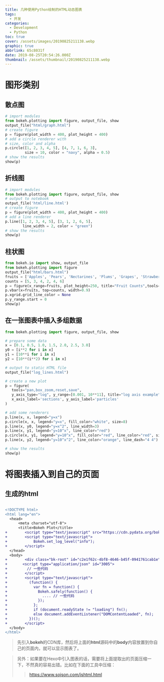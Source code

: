 ```yaml
---
title: 几种使用Python绘制的HTML动态图表
tags:
  - 开发
categories:
  - Development
  - Python
toc: true
cover: /assets/images/20190825211138.webp
graphic: true
abbrlink: 65c8031f
date: 2019-08-25T20:54:26.000Z
thumbnail: /assets/thumbnail/20190825211138.webp
---
```


# 图形类别

## 散点图

<!-- more -->

```python
# import modules 
from bokeh.plotting import figure, output_file, show 
output_file("html/graph.html")
# create figure 
p = figure(plot_width = 400, plot_height = 400) 
# add a circle renderer with 
# size, color and alpha 
p.circle([1, 2, 3, 4, 5], [4, 7, 1, 6, 3],  
         size = 10, color = "navy", alpha = 0.5) 
# show the results 
show(p)  
```

<div class="bk-root"id="9e74db55-03d6-4f97-8bf6-f3f44d93c069"data-root-id="1547"></div><script type="application/json"id="1764">{"fd0bb85e-181d-4818-b071-6ff2f09da3b8":{"roots":{"references":[{"attributes":{"below":[{"id":"1556","type":"LinearAxis"}],"center":[{"id":"1560","type":"Grid"},{"id":"1565","type":"Grid"}],"left":[{"id":"1561","type":"LinearAxis"}],"plot_height":400,"plot_width":400,"renderers":[{"id":"1582","type":"GlyphRenderer"}],"title":{"id":"1620","type":"Title"},"toolbar":{"id":"1572","type":"Toolbar"},"x_range":{"id":"1548","type":"DataRange1d"},"x_scale":{"id":"1552","type":"LinearScale"},"y_range":{"id":"1550","type":"DataRange1d"},"y_scale":{"id":"1554","type":"LinearScale"}},"id":"1547","subtype":"Figure","type":"Plot"},{"attributes":{"formatter":{"id":"1625","type":"BasicTickFormatter"},"ticker":{"id":"1562","type":"BasicTicker"}},"id":"1561","type":"LinearAxis"},{"attributes":{"callback":null,"data":{"x":[1,2,3,4,5],"y":[4,7,1,6,3]},"selected":{"id":"1627","type":"Selection"},"selection_policy":{"id":"1626","type":"UnionRenderers"}},"id":"1579","type":"ColumnDataSource"},{"attributes":{"source":{"id":"1579","type":"ColumnDataSource"}},"id":"1583","type":"CDSView"},{"attributes":{"overlay":{"id":"1628","type":"BoxAnnotation"}},"id":"1568","type":"BoxZoomTool"},{"attributes":{"fill_alpha":{"value":0.1},"fill_color":{"value":"#1f77b4"},"line_alpha":{"value":0.1},"line_color":{"value":"#1f77b4"},"size":{"units":"screen","value":10},"x":{"field":"x"},"y":{"field":"y"}},"id":"1581","type":"Circle"},{"attributes":{"formatter":{"id":"1623","type":"BasicTickFormatter"},"ticker":{"id":"1557","type":"BasicTicker"}},"id":"1556","type":"LinearAxis"},{"attributes":{"data_source":{"id":"1579","type":"ColumnDataSource"},"glyph":{"id":"1580","type":"Circle"},"hover_glyph":null,"muted_glyph":null,"nonselection_glyph":{"id":"1581","type":"Circle"},"selection_glyph":null,"view":{"id":"1583","type":"CDSView"}},"id":"1582","type":"GlyphRenderer"},{"attributes":{"ticker":{"id":"1557","type":"BasicTicker"}},"id":"1560","type":"Grid"},{"attributes":{"active_drag":"auto","active_inspect":"auto","active_multi":null,"active_scroll":"auto","active_tap":"auto","tools":[{"id":"1566","type":"PanTool"},{"id":"1567","type":"WheelZoomTool"},{"id":"1568","type":"BoxZoomTool"},{"id":"1569","type":"SaveTool"},{"id":"1570","type":"ResetTool"},{"id":"1571","type":"HelpTool"}]},"id":"1572","type":"Toolbar"},{"attributes":{},"id":"1567","type":"WheelZoomTool"},{"attributes":{"fill_alpha":{"value":0.5},"fill_color":{"value":"navy"},"line_alpha":{"value":0.5},"line_color":{"value":"navy"},"size":{"units":"screen","value":10},"x":{"field":"x"},"y":{"field":"y"}},"id":"1580","type":"Circle"},{"attributes":{},"id":"1566","type":"PanTool"},{"attributes":{"dimension":1,"ticker":{"id":"1562","type":"BasicTicker"}},"id":"1565","type":"Grid"},{"attributes":{"callback":null},"id":"1550","type":"DataRange1d"},{"attributes":{},"id":"1562","type":"BasicTicker"},{"attributes":{},"id":"1570","type":"ResetTool"},{"attributes":{},"id":"1554","type":"LinearScale"},{"attributes":{"text":""},"id":"1620","type":"Title"},{"attributes":{},"id":"1623","type":"BasicTickFormatter"},{"attributes":{},"id":"1571","type":"HelpTool"},{"attributes":{},"id":"1569","type":"SaveTool"},{"attributes":{},"id":"1626","type":"UnionRenderers"},{"attributes":{"callback":null},"id":"1548","type":"DataRange1d"},{"attributes":{"bottom_units":"screen","fill_alpha":{"value":0.5},"fill_color":{"value":"lightgrey"},"left_units":"screen","level":"overlay","line_alpha":{"value":1.0},"line_color":{"value":"black"},"line_dash":[4,4],"line_width":{"value":2},"render_mode":"css","right_units":"screen","top_units":"screen"},"id":"1628","type":"BoxAnnotation"},{"attributes":{},"id":"1557","type":"BasicTicker"},{"attributes":{},"id":"1552","type":"LinearScale"},{"attributes":{},"id":"1627","type":"Selection"},{"attributes":{},"id":"1625","type":"BasicTickFormatter"}],"root_ids":["1547"]},"title":"Bokeh Application","version":"1.3.4"}}</script><script type="text/javascript">(function(){var fn=function(){Bokeh.safely(function(){(function(root){function embed_document(root){var docs_json=document.getElementById('1764').textContent;var render_items=[{"docid":"fd0bb85e-181d-4818-b071-6ff2f09da3b8","roots":{"1547":"9e74db55-03d6-4f97-8bf6-f3f44d93c069"}}];root.Bokeh.embed.embed_items(docs_json,render_items)}if(root.Bokeh!==undefined){embed_document(root)}else{var attempts=0;var timer=setInterval(function(root){if(root.Bokeh!==undefined){embed_document(root);clearInterval(timer)}attempts++;if(attempts>100){console.log("Bokeh: ERROR: Unable to run BokehJS code because BokehJS library is missing");clearInterval(timer)}},10,root)}})(window)})};if(document.readyState!="loading")fn();else document.addEventListener("DOMContentLoaded",fn)})();</script>

## 折线图

```python
# import modules 
from bokeh.plotting import figure, output_file, show 
# output to notebook 
output_file('html/line.html') 
# create figure 
p = figure(plot_width = 400, plot_height = 400) 
# add a line renderer 
p.line([1, 2, 3, 4, 5], [3, 1, 2, 6, 5],  
        line_width = 2, color = "green") 
# show the results 
show(p) 
```

<div class="bk-root"id="b2c7bbaf-c3f8-47c1-90d2-433614deadc3"data-root-id="1774"></div><script type="application/json"id="2000">{"b5ba7376-bd7e-4b57-9350-d258d68e91b4":{"roots":{"references":[{"attributes":{"below":[{"id":"1783","type":"LinearAxis"}],"center":[{"id":"1787","type":"Grid"},{"id":"1792","type":"Grid"}],"left":[{"id":"1788","type":"LinearAxis"}],"plot_height":400,"plot_width":400,"renderers":[{"id":"1809","type":"GlyphRenderer"}],"title":{"id":"1856","type":"Title"},"toolbar":{"id":"1799","type":"Toolbar"},"x_range":{"id":"1775","type":"DataRange1d"},"x_scale":{"id":"1779","type":"LinearScale"},"y_range":{"id":"1777","type":"DataRange1d"},"y_scale":{"id":"1781","type":"LinearScale"}},"id":"1774","subtype":"Figure","type":"Plot"},{"attributes":{"data_source":{"id":"1806","type":"ColumnDataSource"},"glyph":{"id":"1807","type":"Line"},"hover_glyph":null,"muted_glyph":null,"nonselection_glyph":{"id":"1808","type":"Line"},"selection_glyph":null,"view":{"id":"1810","type":"CDSView"}},"id":"1809","type":"GlyphRenderer"},{"attributes":{"active_drag":"auto","active_inspect":"auto","active_multi":null,"active_scroll":"auto","active_tap":"auto","tools":[{"id":"1793","type":"PanTool"},{"id":"1794","type":"WheelZoomTool"},{"id":"1795","type":"BoxZoomTool"},{"id":"1796","type":"SaveTool"},{"id":"1797","type":"ResetTool"},{"id":"1798","type":"HelpTool"}]},"id":"1799","type":"Toolbar"},{"attributes":{},"id":"1859","type":"BasicTickFormatter"},{"attributes":{},"id":"1794","type":"WheelZoomTool"},{"attributes":{"formatter":{"id":"1861","type":"BasicTickFormatter"},"ticker":{"id":"1789","type":"BasicTicker"}},"id":"1788","type":"LinearAxis"},{"attributes":{},"id":"1781","type":"LinearScale"},{"attributes":{},"id":"1863","type":"Selection"},{"attributes":{"dimension":1,"ticker":{"id":"1789","type":"BasicTicker"}},"id":"1792","type":"Grid"},{"attributes":{},"id":"1861","type":"BasicTickFormatter"},{"attributes":{"ticker":{"id":"1784","type":"BasicTicker"}},"id":"1787","type":"Grid"},{"attributes":{},"id":"1779","type":"LinearScale"},{"attributes":{"line_alpha":0.1,"line_color":"#1f77b4","line_width":2,"x":{"field":"x"},"y":{"field":"y"}},"id":"1808","type":"Line"},{"attributes":{"source":{"id":"1806","type":"ColumnDataSource"}},"id":"1810","type":"CDSView"},{"attributes":{},"id":"1797","type":"ResetTool"},{"attributes":{"callback":null},"id":"1775","type":"DataRange1d"},{"attributes":{"callback":null,"data":{"x":[1,2,3,4,5],"y":[3,1,2,6,5]},"selected":{"id":"1863","type":"Selection"},"selection_policy":{"id":"1862","type":"UnionRenderers"}},"id":"1806","type":"ColumnDataSource"},{"attributes":{"callback":null},"id":"1777","type":"DataRange1d"},{"attributes":{"formatter":{"id":"1859","type":"BasicTickFormatter"},"ticker":{"id":"1784","type":"BasicTicker"}},"id":"1783","type":"LinearAxis"},{"attributes":{"text":""},"id":"1856","type":"Title"},{"attributes":{"line_color":"green","line_width":2,"x":{"field":"x"},"y":{"field":"y"}},"id":"1807","type":"Line"},{"attributes":{},"id":"1793","type":"PanTool"},{"attributes":{},"id":"1796","type":"SaveTool"},{"attributes":{},"id":"1798","type":"HelpTool"},{"attributes":{"overlay":{"id":"1864","type":"BoxAnnotation"}},"id":"1795","type":"BoxZoomTool"},{"attributes":{},"id":"1862","type":"UnionRenderers"},{"attributes":{},"id":"1789","type":"BasicTicker"},{"attributes":{},"id":"1784","type":"BasicTicker"},{"attributes":{"bottom_units":"screen","fill_alpha":{"value":0.5},"fill_color":{"value":"lightgrey"},"left_units":"screen","level":"overlay","line_alpha":{"value":1.0},"line_color":{"value":"black"},"line_dash":[4,4],"line_width":{"value":2},"render_mode":"css","right_units":"screen","top_units":"screen"},"id":"1864","type":"BoxAnnotation"}],"root_ids":["1774"]},"title":"Bokeh Application","version":"1.3.4"}}</script><script type="text/javascript">(function(){var fn=function(){Bokeh.safely(function(){(function(root){function embed_document(root){var docs_json=document.getElementById('2000').textContent;var render_items=[{"docid":"b5ba7376-bd7e-4b57-9350-d258d68e91b4","roots":{"1774":"b2c7bbaf-c3f8-47c1-90d2-433614deadc3"}}];root.Bokeh.embed.embed_items(docs_json,render_items)}if(root.Bokeh!==undefined){embed_document(root)}else{var attempts=0;var timer=setInterval(function(root){if(root.Bokeh!==undefined){embed_document(root);clearInterval(timer)}attempts++;if(attempts>100){console.log("Bokeh: ERROR: Unable to run BokehJS code because BokehJS library is missing");clearInterval(timer)}},10,root)}})(window)})};if(document.readyState!="loading")fn();else document.addEventListener("DOMContentLoaded",fn)})();</script>

## 柱状图

```python
from bokeh.io import show, output_file
from bokeh.plotting import figure
output_file("html/bars.html")
fruits = ['Apples', 'Pears', 'Nectarines', 'Plums', 'Grapes', 'Strawberries']
counts = [5, 3, 4, 2, 4, 6]
p = figure(x_range=fruits, plot_height=250, title="Fruit Counts",tools="")
p.vbar(x=fruits, top=counts, width=0.9)
p.xgrid.grid_line_color = None
p.y_range.start = 0
show(p)
```

<div class="bk-root"id="1a530e00-250e-4201-97a5-b4603f00f030"data-root-id="3013"></div><script type="application/json"id="3389">{"29b4f9b5-1769-489c-be3c-bd4c675994c9":{"roots":{"references":[{"attributes":{"below":[{"id":"3024","type":"LinearAxis"}],"center":[{"id":"3028","type":"Grid"},{"id":"3032","type":"Grid"},{"id":"3064","type":"Legend"}],"left":[{"id":"3029","type":"CategoricalAxis"}],"outline_line_color":{"value":null},"plot_height":250,"renderers":[{"id":"3056","type":"GlyphRenderer"},{"id":"3069","type":"GlyphRenderer"},{"id":"3083","type":"GlyphRenderer"},{"id":"3104","type":"GlyphRenderer"},{"id":"3118","type":"GlyphRenderer"},{"id":"3134","type":"GlyphRenderer"}],"title":{"id":"3014","type":"Title"},"toolbar":{"id":"3039","type":"Toolbar"},"toolbar_location":null,"x_range":{"id":"3016","type":"Range1d"},"x_scale":{"id":"3020","type":"LinearScale"},"y_range":{"id":"3018","type":"FactorRange"},"y_scale":{"id":"3022","type":"CategoricalScale"}},"id":"3013","subtype":"Figure","type":"Plot"},{"attributes":{"fill_alpha":{"value":0.1},"fill_color":{"value":"#1f77b4"},"height":{"value":0.9},"left":{"expr":{"id":"3049","type":"Stack"}},"line_alpha":{"value":0.1},"line_color":{"value":"#1f77b4"},"right":{"expr":{"id":"3050","type":"Stack"}},"y":{"field":"fruits"}},"id":"3068","type":"HBar"},{"attributes":{"data_source":{"id":"3046","type":"ColumnDataSource"},"glyph":{"id":"3067","type":"HBar"},"hover_glyph":null,"muted_glyph":null,"name":"2016","nonselection_glyph":{"id":"3068","type":"HBar"},"selection_glyph":null,"view":{"id":"3070","type":"CDSView"}},"id":"3069","type":"GlyphRenderer"},{"attributes":{"fill_alpha":{"value":0.1},"fill_color":{"value":"#1f77b4"},"height":{"value":0.9},"left":{"expr":{"id":"3047","type":"Stack"}},"line_alpha":{"value":0.1},"line_color":{"value":"#1f77b4"},"right":{"expr":{"id":"3048","type":"Stack"}},"y":{"field":"fruits"}},"id":"3055","type":"HBar"},{"attributes":{"fill_alpha":{"value":0.1},"fill_color":{"value":"#1f77b4"},"height":{"value":0.9},"left":{"expr":{"id":"3099","type":"Stack"}},"line_alpha":{"value":0.1},"line_color":{"value":"#1f77b4"},"right":{"expr":{"id":"3100","type":"Stack"}},"y":{"field":"fruits"}},"id":"3133","type":"HBar"},{"attributes":{},"id":"3060","type":"BasicTickFormatter"},{"attributes":{"overlay":{"id":"3063","type":"BoxAnnotation"}},"id":"3035","type":"BoxZoomTool"},{"attributes":{"data_source":{"id":"3094","type":"ColumnDataSource"},"glyph":{"id":"3132","type":"HBar"},"hover_glyph":null,"muted_glyph":null,"name":"2017","nonselection_glyph":{"id":"3133","type":"HBar"},"selection_glyph":null,"view":{"id":"3135","type":"CDSView"}},"id":"3134","type":"GlyphRenderer"},{"attributes":{},"id":"3036","type":"SaveTool"},{"attributes":{"source":{"id":"3046","type":"ColumnDataSource"}},"id":"3057","type":"CDSView"},{"attributes":{},"id":"3037","type":"ResetTool"},{"attributes":{"fields":[]},"id":"3047","type":"Stack"},{"attributes":{"fields":["2015","2016"]},"id":"3098","type":"Stack"},{"attributes":{"fields":["2015"]},"id":"3097","type":"Stack"},{"attributes":{"fields":["2015","2016"]},"id":"3099","type":"Stack"},{"attributes":{"data_source":{"id":"3046","type":"ColumnDataSource"},"glyph":{"id":"3054","type":"HBar"},"hover_glyph":null,"muted_glyph":null,"name":"2015","nonselection_glyph":{"id":"3055","type":"HBar"},"selection_glyph":null,"view":{"id":"3057","type":"CDSView"}},"id":"3056","type":"GlyphRenderer"},{"attributes":{"source":{"id":"3094","type":"ColumnDataSource"}},"id":"3105","type":"CDSView"},{"attributes":{"label":{"value":"2016 exports"},"renderers":[{"id":"3069","type":"GlyphRenderer"}]},"id":"3079","type":"LegendItem"},{"attributes":{},"id":"3038","type":"HelpTool"},{"attributes":{"items":[{"id":"3065","type":"LegendItem"},{"id":"3079","type":"LegendItem"},{"id":"3093","type":"LegendItem"},{"id":"3114","type":"LegendItem"},{"id":"3130","type":"LegendItem"},{"id":"3146","type":"LegendItem"}],"location":"top_left"},"id":"3064","type":"Legend"},{"attributes":{"source":{"id":"3046","type":"ColumnDataSource"}},"id":"3070","type":"CDSView"},{"attributes":{},"id":"3077","type":"Selection"},{"attributes":{"fields":["2015","2016","2017"]},"id":"3100","type":"Stack"},{"attributes":{"active_drag":"auto","active_inspect":"auto","active_multi":null,"active_scroll":"auto","active_tap":"auto","tools":[{"id":"3033","type":"PanTool"},{"id":"3034","type":"WheelZoomTool"},{"id":"3035","type":"BoxZoomTool"},{"id":"3036","type":"SaveTool"},{"id":"3037","type":"ResetTool"},{"id":"3038","type":"HelpTool"}]},"id":"3039","type":"Toolbar"},{"attributes":{"fill_color":{"value":"#fdbb84"},"height":{"value":0.9},"left":{"expr":{"id":"3097","type":"Stack"}},"line_color":{"value":"#fdbb84"},"right":{"expr":{"id":"3098","type":"Stack"}},"y":{"field":"fruits"}},"id":"3116","type":"HBar"},{"attributes":{"label":{"value":"2017 imports"},"renderers":[{"id":"3134","type":"GlyphRenderer"}]},"id":"3146","type":"LegendItem"},{"attributes":{"fill_color":{"value":"#e0f3db"},"height":{"value":0.9},"left":{"expr":{"id":"3051","type":"Stack"}},"line_color":{"value":"#e0f3db"},"right":{"expr":{"id":"3052","type":"Stack"}},"y":{"field":"fruits"}},"id":"3081","type":"HBar"},{"attributes":{"fill_color":{"value":"#e34a33"},"height":{"value":0.9},"left":{"expr":{"id":"3095","type":"Stack"}},"line_color":{"value":"#e34a33"},"right":{"expr":{"id":"3096","type":"Stack"}},"y":{"field":"fruits"}},"id":"3102","type":"HBar"},{"attributes":{},"id":"3033","type":"PanTool"},{"attributes":{"fields":["2015"]},"id":"3048","type":"Stack"},{"attributes":{},"id":"3022","type":"CategoricalScale"},{"attributes":{"fill_color":{"value":"#fee8c8"},"height":{"value":0.9},"left":{"expr":{"id":"3099","type":"Stack"}},"line_color":{"value":"#fee8c8"},"right":{"expr":{"id":"3100","type":"Stack"}},"y":{"field":"fruits"}},"id":"3132","type":"HBar"},{"attributes":{"data_source":{"id":"3094","type":"ColumnDataSource"},"glyph":{"id":"3116","type":"HBar"},"hover_glyph":null,"muted_glyph":null,"name":"2016","nonselection_glyph":{"id":"3117","type":"HBar"},"selection_glyph":null,"view":{"id":"3119","type":"CDSView"}},"id":"3118","type":"GlyphRenderer"},{"attributes":{"fill_alpha":{"value":0.1},"fill_color":{"value":"#1f77b4"},"height":{"value":0.9},"left":{"expr":{"id":"3095","type":"Stack"}},"line_alpha":{"value":0.1},"line_color":{"value":"#1f77b4"},"right":{"expr":{"id":"3096","type":"Stack"}},"y":{"field":"fruits"}},"id":"3103","type":"HBar"},{"attributes":{"fill_alpha":{"value":0.1},"fill_color":{"value":"#1f77b4"},"height":{"value":0.9},"left":{"expr":{"id":"3097","type":"Stack"}},"line_alpha":{"value":0.1},"line_color":{"value":"#1f77b4"},"right":{"expr":{"id":"3098","type":"Stack"}},"y":{"field":"fruits"}},"id":"3117","type":"HBar"},{"attributes":{"text":"Fruit import/export, by year"},"id":"3014","type":"Title"},{"attributes":{"data_source":{"id":"3094","type":"ColumnDataSource"},"glyph":{"id":"3102","type":"HBar"},"hover_glyph":null,"muted_glyph":null,"name":"2015","nonselection_glyph":{"id":"3103","type":"HBar"},"selection_glyph":null,"view":{"id":"3105","type":"CDSView"}},"id":"3104","type":"GlyphRenderer"},{"attributes":{"source":{"id":"3046","type":"ColumnDataSource"}},"id":"3084","type":"CDSView"},{"attributes":{"source":{"id":"3094","type":"ColumnDataSource"}},"id":"3135","type":"CDSView"},{"attributes":{"callback":null,"end":16,"start":-16},"id":"3016","type":"Range1d"},{"attributes":{"fill_alpha":{"value":0.1},"fill_color":{"value":"#1f77b4"},"height":{"value":0.9},"left":{"expr":{"id":"3051","type":"Stack"}},"line_alpha":{"value":0.1},"line_color":{"value":"#1f77b4"},"right":{"expr":{"id":"3052","type":"Stack"}},"y":{"field":"fruits"}},"id":"3082","type":"HBar"},{"attributes":{"callback":null,"data":{"2015":[-1,0,-1,-3,-2,-1],"2016":[-2,-1,-3,-1,-2,-2],"2017":[-1,-2,-1,0,-2,-2],"fruits":["Apples","Pears","Nectarines","Plums","Grapes","Strawberries"]},"selected":{"id":"3128","type":"Selection"},"selection_policy":{"id":"3127","type":"UnionRenderers"}},"id":"3094","type":"ColumnDataSource"},{"attributes":{},"id":"3062","type":"CategoricalTickFormatter"},{"attributes":{"data_source":{"id":"3046","type":"ColumnDataSource"},"glyph":{"id":"3081","type":"HBar"},"hover_glyph":null,"muted_glyph":null,"name":"2017","nonselection_glyph":{"id":"3082","type":"HBar"},"selection_glyph":null,"view":{"id":"3084","type":"CDSView"}},"id":"3083","type":"GlyphRenderer"},{"attributes":{"fill_color":{"value":"#43a2ca"},"height":{"value":0.9},"left":{"expr":{"id":"3047","type":"Stack"}},"line_color":{"value":"#43a2ca"},"right":{"expr":{"id":"3048","type":"Stack"}},"y":{"field":"fruits"}},"id":"3054","type":"HBar"},{"attributes":{"fields":["2015"]},"id":"3049","type":"Stack"},{"attributes":{},"id":"3020","type":"LinearScale"},{"attributes":{"callback":null,"data":{"2015":[2,1,4,3,2,4],"2016":[5,3,4,2,4,6],"2017":[3,2,4,4,5,3],"fruits":["Apples","Pears","Nectarines","Plums","Grapes","Strawberries"]},"selected":{"id":"3077","type":"Selection"},"selection_policy":{"id":"3076","type":"UnionRenderers"}},"id":"3046","type":"ColumnDataSource"},{"attributes":{"formatter":{"id":"3060","type":"BasicTickFormatter"},"minor_tick_line_color":{"value":null},"ticker":{"id":"3025","type":"BasicTicker"}},"id":"3024","type":"LinearAxis"},{"attributes":{"callback":null,"factors":["Apples","Pears","Nectarines","Plums","Grapes","Strawberries"],"range_padding":0.1},"id":"3018","type":"FactorRange"},{"attributes":{"label":{"value":"2015 exports"},"renderers":[{"id":"3056","type":"GlyphRenderer"}]},"id":"3065","type":"LegendItem"},{"attributes":{"fields":["2015","2016"]},"id":"3050","type":"Stack"},{"attributes":{"label":{"value":"2015 imports"},"renderers":[{"id":"3104","type":"GlyphRenderer"}]},"id":"3114","type":"LegendItem"},{"attributes":{"fields":["2015","2016"]},"id":"3051","type":"Stack"},{"attributes":{"source":{"id":"3094","type":"ColumnDataSource"}},"id":"3119","type":"CDSView"},{"attributes":{"label":{"value":"2017 exports"},"renderers":[{"id":"3083","type":"GlyphRenderer"}]},"id":"3093","type":"LegendItem"},{"attributes":{"fields":["2015","2016","2017"]},"id":"3052","type":"Stack"},{"attributes":{"fields":["2015"]},"id":"3096","type":"Stack"},{"attributes":{},"id":"3030","type":"CategoricalTicker"},{"attributes":{},"id":"3034","type":"WheelZoomTool"},{"attributes":{},"id":"3076","type":"UnionRenderers"},{"attributes":{"bottom_units":"screen","fill_alpha":{"value":0.5},"fill_color":{"value":"lightgrey"},"left_units":"screen","level":"overlay","line_alpha":{"value":1.0},"line_color":{"value":"black"},"line_dash":[4,4],"line_width":{"value":2},"render_mode":"css","right_units":"screen","top_units":"screen"},"id":"3063","type":"BoxAnnotation"},{"attributes":{},"id":"3025","type":"BasicTicker"},{"attributes":{},"id":"3128","type":"Selection"},{"attributes":{"fill_color":{"value":"#a8ddb5"},"height":{"value":0.9},"left":{"expr":{"id":"3049","type":"Stack"}},"line_color":{"value":"#a8ddb5"},"right":{"expr":{"id":"3050","type":"Stack"}},"y":{"field":"fruits"}},"id":"3067","type":"HBar"},{"attributes":{"label":{"value":"2016 imports"},"renderers":[{"id":"3118","type":"GlyphRenderer"}]},"id":"3130","type":"LegendItem"},{"attributes":{"fields":[]},"id":"3095","type":"Stack"},{"attributes":{"ticker":{"id":"3025","type":"BasicTicker"}},"id":"3028","type":"Grid"},{"attributes":{},"id":"3127","type":"UnionRenderers"},{"attributes":{"formatter":{"id":"3062","type":"CategoricalTickFormatter"},"minor_tick_line_color":{"value":null},"ticker":{"id":"3030","type":"CategoricalTicker"}},"id":"3029","type":"CategoricalAxis"},{"attributes":{"dimension":1,"grid_line_color":null,"ticker":{"id":"3030","type":"CategoricalTicker"}},"id":"3032","type":"Grid"}],"root_ids":["3013"]},"title":"Bokeh Application","version":"1.3.4"}}</script><script type="text/javascript">(function(){var fn=function(){Bokeh.safely(function(){(function(root){function embed_document(root){var docs_json=document.getElementById('3389').textContent;var render_items=[{"docid":"29b4f9b5-1769-489c-be3c-bd4c675994c9","roots":{"3013":"1a530e00-250e-4201-97a5-b4603f00f030"}}];root.Bokeh.embed.embed_items(docs_json,render_items)}if(root.Bokeh!==undefined){embed_document(root)}else{var attempts=0;var timer=setInterval(function(root){if(root.Bokeh!==undefined){embed_document(root);clearInterval(timer)}attempts++;if(attempts>100){console.log("Bokeh: ERROR: Unable to run BokehJS code because BokehJS library is missing");clearInterval(timer)}},10,root)}})(window)})};if(document.readyState!="loading")fn();else document.addEventListener("DOMContentLoaded",fn)})();</script>

## 在一张图表中插入多组数据

```python
from bokeh.plotting import figure, output_file, show

# prepare some data
x = [0.1, 0.5, 1.0, 1.5, 2.0, 2.5, 3.0]
y0 = [i**2 for i in x]
y1 = [10**i for i in x]
y2 = [10**(i**2) for i in x]

# output to static HTML file
output_file("log_lines.html")

# create a new plot
p = figure(
   tools="pan,box_zoom,reset,save",
   y_axis_type="log", y_range=[0.001, 10**11], title="log axis example",
   x_axis_label='sections', y_axis_label='particles'
)

# add some renderers
p.line(x, x, legend="y=x")
p.circle(x, x, legend="y=x", fill_color="white", size=8)
p.line(x, y0, legend="y=x^2", line_width=3)
p.line(x, y1, legend="y=10^x", line_color="red")
p.circle(x, y1, legend="y=10^x", fill_color="red", line_color="red", size=6)
p.line(x, y2, legend="y=10^x^2", line_color="orange", line_dash="4 4")

# show the results
show(p)
```

<div class="bk-root"id="6b0cbb98-b19f-4278-8d9c-45e118441d6a"data-root-id="1001"></div><script type="application/json"id="1294">{"92c90687-3996-4e97-b3e9-d8f62e191825":{"roots":{"references":[{"attributes":{"callback":null,"data":{"x":[0.1,0.5,1.0,1.5,2.0,2.5,3.0],"y":[0.1,0.5,1.0,1.5,2.0,2.5,3.0]},"selected":{"id":"1071","type":"Selection"},"selection_policy":{"id":"1070","type":"UnionRenderers"}},"id":"1044","type":"ColumnDataSource"},{"attributes":{"source":{"id":"1031","type":"ColumnDataSource"}},"id":"1035","type":"CDSView"},{"attributes":{},"id":"1088","type":"UnionRenderers"},{"attributes":{},"id":"1022","type":"PanTool"},{"attributes":{"label":{"value":"y=10^x"},"renderers":[{"id":"1076","type":"GlyphRenderer"},{"id":"1094","type":"GlyphRenderer"}]},"id":"1090","type":"LegendItem"},{"attributes":{},"id":"1089","type":"Selection"},{"attributes":{},"id":"1024","type":"ResetTool"},{"attributes":{},"id":"1025","type":"SaveTool"},{"attributes":{"line_color":"orange","line_dash":[4,4],"x":{"field":"x"},"y":{"field":"y"}},"id":"1111","type":"Line"},{"attributes":{"callback":null,"data":{"x":[0.1,0.5,1.0,1.5,2.0,2.5,3.0],"y":[1.023292992280754,1.7782794100389228,10.0,177.82794100389228,10000.0,1778279.410038923,1000000000.0]},"selected":{"id":"1149","type":"Selection"},"selection_policy":{"id":"1148","type":"UnionRenderers"}},"id":"1110","type":"ColumnDataSource"},{"attributes":{"active_drag":"auto","active_inspect":"auto","active_multi":null,"active_scroll":"auto","active_tap":"auto","tools":[{"id":"1022","type":"PanTool"},{"id":"1023","type":"BoxZoomTool"},{"id":"1024","type":"ResetTool"},{"id":"1025","type":"SaveTool"}]},"id":"1026","type":"Toolbar"},{"attributes":{"line_color":"#1f77b4","line_width":3,"x":{"field":"x"},"y":{"field":"y"}},"id":"1058","type":"Line"},{"attributes":{"line_alpha":0.1,"line_color":"#1f77b4","x":{"field":"x"},"y":{"field":"y"}},"id":"1033","type":"Line"},{"attributes":{"fill_alpha":{"value":0.1},"fill_color":{"value":"#1f77b4"},"line_alpha":{"value":0.1},"line_color":{"value":"#1f77b4"},"size":{"units":"screen","value":6},"x":{"field":"x"},"y":{"field":"y"}},"id":"1093","type":"Circle"},{"attributes":{"data_source":{"id":"1031","type":"ColumnDataSource"},"glyph":{"id":"1032","type":"Line"},"hover_glyph":null,"muted_glyph":null,"nonselection_glyph":{"id":"1033","type":"Line"},"selection_glyph":null,"view":{"id":"1035","type":"CDSView"}},"id":"1034","type":"GlyphRenderer"},{"attributes":{"data_source":{"id":"1091","type":"ColumnDataSource"},"glyph":{"id":"1092","type":"Circle"},"hover_glyph":null,"muted_glyph":null,"nonselection_glyph":{"id":"1093","type":"Circle"},"selection_glyph":null,"view":{"id":"1095","type":"CDSView"}},"id":"1094","type":"GlyphRenderer"},{"attributes":{},"id":"1038","type":"BasicTickFormatter"},{"attributes":{"source":{"id":"1091","type":"ColumnDataSource"}},"id":"1095","type":"CDSView"},{"attributes":{"items":[{"id":"1043","type":"LegendItem"},{"id":"1072","type":"LegendItem"},{"id":"1090","type":"LegendItem"},{"id":"1131","type":"LegendItem"}]},"id":"1042","type":"Legend"},{"attributes":{},"id":"1108","type":"UnionRenderers"},{"attributes":{"text":"log axis example"},"id":"1002","type":"Title"},{"attributes":{"ticker":null},"id":"1040","type":"LogTickFormatter"},{"attributes":{"callback":null,"end":100000000000,"start":0.001},"id":"1006","type":"Range1d"},{"attributes":{"bottom_units":"screen","fill_alpha":{"value":0.5},"fill_color":{"value":"lightgrey"},"left_units":"screen","level":"overlay","line_alpha":{"value":1.0},"line_color":{"value":"black"},"line_dash":[4,4],"line_width":{"value":2},"render_mode":"css","right_units":"screen","top_units":"screen"},"id":"1041","type":"BoxAnnotation"},{"attributes":{},"id":"1109","type":"Selection"},{"attributes":{"callback":null,"data":{"x":[0.1,0.5,1.0,1.5,2.0,2.5,3.0],"y":[0.010000000000000002,0.25,1.0,2.25,4.0,6.25,9.0]},"selected":{"id":"1089","type":"Selection"},"selection_policy":{"id":"1088","type":"UnionRenderers"}},"id":"1057","type":"ColumnDataSource"},{"attributes":{"label":{"value":"y=x"},"renderers":[{"id":"1034","type":"GlyphRenderer"},{"id":"1047","type":"GlyphRenderer"}]},"id":"1043","type":"LegendItem"},{"attributes":{"line_alpha":0.1,"line_color":"#1f77b4","line_dash":[4,4],"x":{"field":"x"},"y":{"field":"y"}},"id":"1112","type":"Line"},{"attributes":{"data_source":{"id":"1110","type":"ColumnDataSource"},"glyph":{"id":"1111","type":"Line"},"hover_glyph":null,"muted_glyph":null,"nonselection_glyph":{"id":"1112","type":"Line"},"selection_glyph":null,"view":{"id":"1114","type":"CDSView"}},"id":"1113","type":"GlyphRenderer"},{"attributes":{"fill_alpha":{"value":0.1},"fill_color":{"value":"#1f77b4"},"line_alpha":{"value":0.1},"line_color":{"value":"#1f77b4"},"size":{"units":"screen","value":8},"x":{"field":"x"},"y":{"field":"y"}},"id":"1046","type":"Circle"},{"attributes":{"source":{"id":"1110","type":"ColumnDataSource"}},"id":"1114","type":"CDSView"},{"attributes":{"data_source":{"id":"1044","type":"ColumnDataSource"},"glyph":{"id":"1045","type":"Circle"},"hover_glyph":null,"muted_glyph":null,"nonselection_glyph":{"id":"1046","type":"Circle"},"selection_glyph":null,"view":{"id":"1048","type":"CDSView"}},"id":"1047","type":"GlyphRenderer"},{"attributes":{},"id":"1129","type":"UnionRenderers"},{"attributes":{"label":{"value":"y=10^x^2"},"renderers":[{"id":"1113","type":"GlyphRenderer"}]},"id":"1131","type":"LegendItem"},{"attributes":{"source":{"id":"1044","type":"ColumnDataSource"}},"id":"1048","type":"CDSView"},{"attributes":{},"id":"1055","type":"UnionRenderers"},{"attributes":{},"id":"1130","type":"Selection"},{"attributes":{"callback":null,"data":{"x":[0.1,0.5,1.0,1.5,2.0,2.5,3.0],"y":[0.1,0.5,1.0,1.5,2.0,2.5,3.0]},"selected":{"id":"1056","type":"Selection"},"selection_policy":{"id":"1055","type":"UnionRenderers"}},"id":"1031","type":"ColumnDataSource"},{"attributes":{},"id":"1056","type":"Selection"},{"attributes":{"callback":null,"data":{"x":[0.1,0.5,1.0,1.5,2.0,2.5,3.0],"y":[1.2589254117941673,3.1622776601683795,10.0,31.622776601683793,100.0,316.22776601683796,1000.0]},"selected":{"id":"1109","type":"Selection"},"selection_policy":{"id":"1108","type":"UnionRenderers"}},"id":"1073","type":"ColumnDataSource"},{"attributes":{"source":{"id":"1073","type":"ColumnDataSource"}},"id":"1077","type":"CDSView"},{"attributes":{"callback":null},"id":"1004","type":"DataRange1d"},{"attributes":{"line_color":"red","x":{"field":"x"},"y":{"field":"y"}},"id":"1074","type":"Line"},{"attributes":{},"id":"1148","type":"UnionRenderers"},{"attributes":{"data_source":{"id":"1057","type":"ColumnDataSource"},"glyph":{"id":"1058","type":"Line"},"hover_glyph":null,"muted_glyph":null,"nonselection_glyph":{"id":"1059","type":"Line"},"selection_glyph":null,"view":{"id":"1061","type":"CDSView"}},"id":"1060","type":"GlyphRenderer"},{"attributes":{},"id":"1149","type":"Selection"},{"attributes":{},"id":"1010","type":"LogScale"},{"attributes":{"overlay":{"id":"1041","type":"BoxAnnotation"}},"id":"1023","type":"BoxZoomTool"},{"attributes":{"source":{"id":"1057","type":"ColumnDataSource"}},"id":"1061","type":"CDSView"},{"attributes":{},"id":"1070","type":"UnionRenderers"},{"attributes":{},"id":"1008","type":"LinearScale"},{"attributes":{"line_color":"#1f77b4","x":{"field":"x"},"y":{"field":"y"}},"id":"1032","type":"Line"},{"attributes":{"label":{"value":"y=x^2"},"renderers":[{"id":"1060","type":"GlyphRenderer"}]},"id":"1072","type":"LegendItem"},{"attributes":{"axis_label":"sections","formatter":{"id":"1038","type":"BasicTickFormatter"},"ticker":{"id":"1013","type":"BasicTicker"}},"id":"1012","type":"LinearAxis"},{"attributes":{},"id":"1071","type":"Selection"},{"attributes":{"dimension":1,"ticker":{"id":"1018","type":"LogTicker"}},"id":"1021","type":"Grid"},{"attributes":{},"id":"1013","type":"BasicTicker"},{"attributes":{"line_alpha":0.1,"line_color":"#1f77b4","line_width":3,"x":{"field":"x"},"y":{"field":"y"}},"id":"1059","type":"Line"},{"attributes":{"fill_color":{"value":"red"},"line_color":{"value":"red"},"size":{"units":"screen","value":6},"x":{"field":"x"},"y":{"field":"y"}},"id":"1092","type":"Circle"},{"attributes":{"ticker":{"id":"1013","type":"BasicTicker"}},"id":"1016","type":"Grid"},{"attributes":{"callback":null,"data":{"x":[0.1,0.5,1.0,1.5,2.0,2.5,3.0],"y":[1.2589254117941673,3.1622776601683795,10.0,31.622776601683793,100.0,316.22776601683796,1000.0]},"selected":{"id":"1130","type":"Selection"},"selection_policy":{"id":"1129","type":"UnionRenderers"}},"id":"1091","type":"ColumnDataSource"},{"attributes":{"below":[{"id":"1012","type":"LinearAxis"}],"center":[{"id":"1016","type":"Grid"},{"id":"1021","type":"Grid"},{"id":"1042","type":"Legend"}],"left":[{"id":"1017","type":"LogAxis"}],"renderers":[{"id":"1034","type":"GlyphRenderer"},{"id":"1047","type":"GlyphRenderer"},{"id":"1060","type":"GlyphRenderer"},{"id":"1076","type":"GlyphRenderer"},{"id":"1094","type":"GlyphRenderer"},{"id":"1113","type":"GlyphRenderer"}],"title":{"id":"1002","type":"Title"},"toolbar":{"id":"1026","type":"Toolbar"},"x_range":{"id":"1004","type":"DataRange1d"},"x_scale":{"id":"1008","type":"LinearScale"},"y_range":{"id":"1006","type":"Range1d"},"y_scale":{"id":"1010","type":"LogScale"}},"id":"1001","subtype":"Figure","type":"Plot"},{"attributes":{"data_source":{"id":"1073","type":"ColumnDataSource"},"glyph":{"id":"1074","type":"Line"},"hover_glyph":null,"muted_glyph":null,"nonselection_glyph":{"id":"1075","type":"Line"},"selection_glyph":null,"view":{"id":"1077","type":"CDSView"}},"id":"1076","type":"GlyphRenderer"},{"attributes":{"num_minor_ticks":10},"id":"1018","type":"LogTicker"},{"attributes":{"axis_label":"particles","formatter":{"id":"1040","type":"LogTickFormatter"},"ticker":{"id":"1018","type":"LogTicker"}},"id":"1017","type":"LogAxis"},{"attributes":{"line_alpha":0.1,"line_color":"#1f77b4","x":{"field":"x"},"y":{"field":"y"}},"id":"1075","type":"Line"},{"attributes":{"fill_color":{"value":"white"},"line_color":{"value":"#1f77b4"},"size":{"units":"screen","value":8},"x":{"field":"x"},"y":{"field":"y"}},"id":"1045","type":"Circle"}],"root_ids":["1001"]},"title":"Bokeh Application","version":"1.3.4"}}</script><script type="text/javascript">(function(){var fn=function(){Bokeh.safely(function(){(function(root){function embed_document(root){var docs_json=document.getElementById('1294').textContent;var render_items=[{"docid":"92c90687-3996-4e97-b3e9-d8f62e191825","roots":{"1001":"6b0cbb98-b19f-4278-8d9c-45e118441d6a"}}];root.Bokeh.embed.embed_items(docs_json,render_items)}if(root.Bokeh!==undefined){embed_document(root)}else{var attempts=0;var timer=setInterval(function(root){if(root.Bokeh!==undefined){embed_document(root);clearInterval(timer)}attempts++;if(attempts>100){console.log("Bokeh: ERROR: Unable to run BokehJS code because BokehJS library is missing");clearInterval(timer)}},10,root)}})(window)})};if(document.readyState!="loading")fn();else document.addEventListener("DOMContentLoaded",fn)})();</script>

# 将图表插入到自己的页面

## 生成的html

```diff

<!DOCTYPE html>
<html lang="en">
  <head>
      <meta charset="utf-8">
      <title>Bokeh Plot</title>
+        <script type="text/javascript" src="https://cdn.pydata.org/bokeh/release/bokeh-1.3.4.min.js"></script>
+        <script type="text/javascript">
+            Bokeh.set_log_level("info");
+        </script>
  </head>
  <body>
+        <div class="bk-root" id="c2e1f62c-4bf8-4646-b45f-0941761cab1e" data-root-id="2631"></div>
+       <script type="application/json" id="3005">
+         // 一些代码
+        </script>
+        <script type="text/javascript">
+          (function() {
+            var fn = function() {
+              Bokeh.safely(function() {
+                .... // 一些代码
+              });
+            };
+            if (document.readyState != "loading") fn();
+            else document.addEventListener("DOMContentLoaded", fn);
+          })();
+        </script>
  </body>
</html>
```

> 先引入**bokeh**的CDN库，然后将上面的**html**源码中的**body**内容放置到你自己的页面内，就可以显示图表了。

> 另外：如果要在Hexo中引入图表的话，需要将上面提取出的页面压缩一下，不然真的容易出错。比如在下面的工具中压缩：
>
> > https://www.sojson.com/jshtml.html
